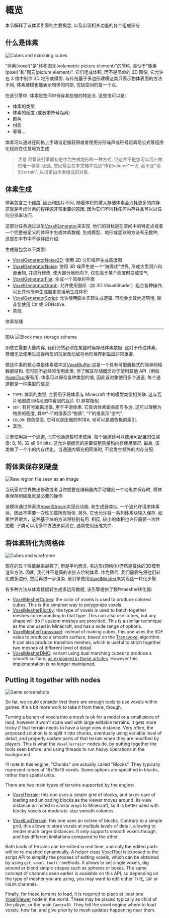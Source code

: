 概览
===========

本节解释了该体素引擎的主要概念, 以及实现相关功能的各个组成部分

什么是体素
------------------

![Cubes and marching cubes](images/cubes_and_marching_cubes.webp)

"体素(voxel)"是"体积图元(volumetric picture element)"的简称, 类似于"像素(pixel)"和"图元(picture element)". 它们组成体积, 而不是简单的 2D 图像, 它允许在 3 维中制作 3D 地形或模型. 与传统基于多边形建模这类只表示物体表面的方法不同, 体素建模也能表示物体的内部, 包括空间的每一个点.

在此引擎中, 体素是空间中保存某些值的特定点. 这些值可以是:

- 体素的类型
- 体素的密度 (或者带符号距离)
- 颜色
- 材质
- 等等...

体素可以通过在网格上手动设定值获得或者使用分形噪声或符号距离场公式等程序化规则在任意地方生成.


> 注意
> 尽管该引擎最初是作为生成地形的一种方式, 但这并不是您可以用它做的唯一事情. 因此, 您经常会在本文档中找到“体积volume”一词, 而不是“地形terrain”, 以指定由体素组成的对象.



体素生成
------------------

体素包含三个维度, 因此和图片不同, 随着体积的增大存储体素会消耗更多的内存. 这就是考虑体素的程序源非常重要的原因, 因为它们不消耗任何内存并且可以以任何分辨率访问.

这部分任务通过派生[VoxelGenerator](api/VoxelGenerator.md)来实现. 他们的目标是在空间中的特定点或者一个完整被定义的体积中生成体素数据. 生成模型、地形或星球的方法有无数种, 这些在本节中不做详细介绍.

生成器包含以下类型:

- [VoxelGeneratorNoise2D](api/VoxelGeneratorNoise2D.md): 使用 2D 分形噪声生成高度图
- [VoxelGeneratorNoise](api/VoxelGeneratorNoise.md): 使用 3D 噪声生成一个“海绵状”世界, 形成大型洞穴和悬垂物, 并进行修改, 使大部分地形向下, 仅在高于某个高度时变成空气
- [VoxelGeneratorFlat](api/VoxelGeneratorFlat.md): 生成一个简单的平面
- [VoxelGeneratorGraph](api/VoxelGeneratorGraph.md): 允许使用图形（如 3D VisualShader）组合各种操作, 以比其他简单生成器更灵活地生成体积
- [VoxelGeneratorScript](api/VoxelGeneratorScript.md): 允许使用脚本实现生成逻辑. 可能会比其他选项慢, 除非您使用 C# 或 GDNative.
- 其他


体素存储

---------------

图块
![Block map storage schema](images/block_map_storage.webp)

即使它需要大量内存, 我们仍然必须在某些时候存储体素数据. 这对于传递体素、存储无法使用生成器再现的玩家改动或将地形保存到磁盘非常重要.

做这件事的核心类是体素缓冲区[VoxelBuffer](api/VoxelBuffer.md).这是一个具有可配置格式的简单网格数据结构. 您可能不必经常使用此类, 但了解其存储概念对于使用其他 API（例如[VoxelTool](api/VoxelTool.md)很有用. 体素可以保存各种类型的值, 因此该对象使用多个通道, 每个通道都是一种类型的信息:

- `TYPE`: 体素的类型, 主要用于将体素与 Minecraft 中的模型类型相关联. 这与瓦片地图或网格地图中看到的瓦片 ID 非常相似.
- `SDF`: 有符号距离场值, 用于平滑体素. 它告诉体素距表面有多远. 这可以理解为物质的密度, 其中“-1”的值表示“物质”, “1”的值表示“空气”.
- `COLOR`: 颜色信息. 它可以是压缩的RGBA, 也可以是调色板的索引.
- 其他.

引擎使用第一个通道, 而其他通道暂时未使用. 每个通道还可以使用可配置的位深度: 8, 16, 32 或 64 bits. 这允许根据您的需要调整质量和内存使用情况.
最后, 该类做了一个小的内存优化，当通道内填充相同值时, 不会发生额外的内存分配. 


将体素保存到硬盘
-----------------------

![Raw region file seen as an image](images/region_file_seen_as_image.png)

当玩家对世界做出修改或者当你想要在编辑器内手动雕刻一个地形并保存时, 将体素保存到硬盘就是必要的操作.

该模块通过体素流[VoxelStream](api/VoxelStream.md)实现此功能. 和生成器类似, 一个流允许请求体素块，因此不需要一次性加载所有物体. 另外, 它也允许将一系列体素块输入保存.
如果世界很大，这种基于块的方法将特别有用. 相反, 较小的体积也许只需要一次性加载. 子类可以用多种方法来实现它, 通常使用压缩文件. 


将体素转化为网格体
----------------------------

![Cubes and wireframe](images/cubes_and_wireframe.webp)

现在的显卡性能越来越强了, 但是平均而言, 多边形(网格体)仍然是最快的3D模型渲染方法. 因此, 我们并不是真的直接去绘制体素. 作为替代, 我们需要先将他们转化成多边形, 然后再进一步渲染. 该引擎使用[VoxelMesher](api/VoxelMesher.md)来实现这一转化步骤.

有多种方法从体素数据转生成多边形数据, 该引擎提供了数种mesher转化器:

- [VoxelMesherCubes](api/VoxelMesherCubes.md): the color of voxels is used to produce colored cubes. This is the simplest way to polygonize voxels.
- [VoxelMesherBlocky](api/VoxelMesherBlocky.md): the type of voxels is used to batch together meshes corresponding to that type. This can also use cubes, but any shape will do if custom meshes are provided. This is a similar technique as the one used in Minecraft, and has a wide range of options.
- [VoxelMesherTransvoxel](api/VoxelMesherTransvoxel.md): instead of making cubes, this one uses the SDF value to produce a smooth surface, based on the [Transvoxel](https://transvoxel.org/) algorithm. It can also produce transition meshes, which is useful to stitch together two meshes of different level of detail.
- [VoxelMesherDMC](api/VoxelMesherDMC.md): variant using dual marching cubes to produce a smooth surface, [as explained in these articles](https://www.volume-gfx.com/volume-rendering/). However this implementation is no longer maintained.


Putting it together with nodes
-------------------------------

![Game screenshots](images/game_examples.webp)

So far, we could consider that there are enough tools to use voxels within games. It's a bit more work to take it from there, though.

Turning a bunch of voxels into a mesh is ok for a model or a small piece of land, however it won't scale well with large editable terrains. It gets more tricky if that terrain needs to have a large view distance. Very often, the proposed solution is to split it into chunks, eventually using variable level of detail, and properly update parts of that terrain when they are modified by players. This is what the `VoxelTerrain*` nodes do, by putting together the tools seen before, and using threads to run heavy operations in the background.

!!! note
    In this engine, "Chunks" are actually called "Blocks". They typically represent cubes of 16x16x16 voxels. Some options are specified in blocks, rather than spatial units.

There are two main types of terrains supported by the engine:

- [VoxelTerrain](api/VoxelTerrain.md): this one uses a simple grid of blocks, and takes care of loading and unloading blocks as the viewer moves around. Its view distance is limited in similar ways to Minecraft, so it is better used with blocky voxels or moderate-size smooth volumes.

- [VoxelLodTerrain](api/VoxelLodTerrain.md): this one uses an octree of blocks. Contrary to a simple grid, this allows to store voxels at multiple levels of detail, allowing to render much larger distances. It only supports smooth voxels though, and has different limitations compared to the other.

Both kinds of terrains can be edited in real time, and only the edited parts will be re-meshed dynamically. A helper class [VoxelTool](api/VoxelTool.md) is exposed to the script API to simplify the process of editing voxels, which can be obtained by using `get_voxel_tool()` methods. It allows to set single voxels, dig around or blend simple shapes such as spheres or boxes. The same concept of channels seen earlier is available on this API, so depending on the type of mesher you are using, you may want to edit either `TYPE`, `SDF` or `COLOR` channels.

Finally, for these terrains to load, it is required to place at least one [VoxelViewer](api/VoxelViewer.md) node in the world. These may be placed typically as child of the player, or the main `Camera3D`. They tell the voxel engine where to load voxels, how far, and give priority to mesh updates happening near them.

